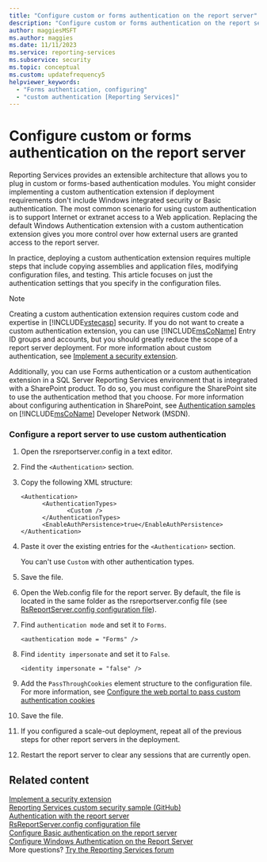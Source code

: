 ```yaml
---
title: "Configure custom or forms authentication on the report server"
description: "Configure custom or forms authentication on the report server"
author: maggiesMSFT
ms.author: maggies
ms.date: 11/11/2023
ms.service: reporting-services
ms.subservice: security
ms.topic: conceptual
ms.custom: updatefrequency5
helpviewer_keywords:
  - "Forms authentication, configuring"
  - "custom authentication [Reporting Services]"
---
```

# Configure custom or forms authentication on the report server

Reporting Services provides an extensible architecture that allows you to plug in custom or forms-based authentication modules. You might consider implementing a custom authentication extension if deployment requirements don't include Windows integrated security or Basic authentication. The most common scenario for using custom authentication is to support Internet or extranet access to a Web application. Replacing the default Windows Authentication extension with a custom authentication extension gives you more control over how external users are granted access to the report server.  

In practice, deploying a custom authentication extension requires multiple steps that include copying assemblies and application files, modifying configuration files, and testing. This article focuses on just the authentication settings that you specify in the configuration files.  

> [!NOTE]
>  Creating a custom authentication extension requires custom code and expertise in [!INCLUDE[vstecasp](../../includes/vstecasp-md.md)] security. If you do not want to create a custom authentication extension, you can use [!INCLUDE[msCoName](../../includes/msconame-md.md)] Entry ID groups and accounts, but you should greatly reduce the scope of a report server deployment. For more information about custom authentication, see [Implement a security extension](../../reporting-services/extensions/security-extension/implementing-a-security-extension.md).

Additionally, you can use Forms authentication or a custom authentication extension in a SQL Server Reporting Services environment that is integrated with a SharePoint product. To do so, you must configure the SharePoint site to use the authentication method that you choose. For more information about configuring authentication in SharePoint, see [Authentication samples](/previous-versions/office/sharepoint-2007-products-and-technologies/cc262069(v=office.12)) on [!INCLUDE[msCoName](../../includes/msconame-md.md)] Developer Network (MSDN).



### Configure a report server to use custom authentication

1.  Open the rsreportserver.config in a text editor.

2.  Find the `<Authentication>` section.

3.  Copy the following XML structure:

    ```
    <Authentication>
          <AuthenticationTypes>
                 <Custom />
          </AuthenticationTypes>
          <EnableAuthPersistence>true</EnableAuthPersistence>
    </Authentication>
    ```

4.  Paste it over the existing entries for the `<Authentication>` section.

     You can't use ``Custom`` with other authentication types.

5.  Save the file.

6.  Open the Web.config file for the report server. By default, the file is located in the same folder as the rsreportserver.config file (see [RsReportServer.config configuration file](../../reporting-services/report-server/rsreportserver-config-configuration-file.md#bkmk_file_location)).

7.  Find `authentication mode` and set it to `Forms`.

    ```
    <authentication mode = "Forms" />
    ```

8.  Find `identity impersonate` and set it to `False`.

    ```
    <identity impersonate = "false" />  
    ```
9. Add the `PassThroughCookies` element structure to the configuration file. For more information, see [Configure the web portal to pass custom authentication cookies](../../reporting-services/security/configure-the-web-portal-to-pass-custom-authentication-cookies.md)
  
10. Save the file.  
  
11. If you configured a scale-out deployment, repeat all of the previous steps for other report servers in the deployment.  
  
12. Restart the report server to clear any sessions that are currently open.  

## Related content

[Implement a security extension](../../reporting-services/extensions/security-extension/implementing-a-security-extension.md)  
[Reporting Services custom security sample (GitHub)](https://github.com/Microsoft/Reporting-Services/tree/master/CustomSecuritySample)  
[Authentication with the report server](../../reporting-services/security/authentication-with-the-report-server.md)   
[RsReportServer.config configuration file](../../reporting-services/report-server/rsreportserver-config-configuration-file.md)   
[Configure Basic authentication on the report server](../../reporting-services/security/configure-basic-authentication-on-the-report-server.md)   
[Configure Windows Authentication on the Report Server](../../reporting-services/security/configure-windows-authentication-on-the-report-server.md)  
More questions? [Try the Reporting Services forum](/answers/search.html?c=&f=&includeChildren=&q=ssrs+OR+reporting+services&redirect=search%2fsearch&sort=relevance&type=question+OR+idea+OR+kbentry+OR+answer+OR+topic+OR+user)

